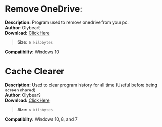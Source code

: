 # Remove OneDrive:
**Description:** Program used to remove onedrive from your pc. <br />
**Author:** Olybear9 <br />
**Download:** [Click Here](https://olybear9.github.io/batch-scripts/projects/Remove%20One%20Drive/Remove%20One%20Drive.bat)<br />
>**Size:** `6 kilobytes`<br />

**Compatibilty:** Windows 10
<br />

# Cache Clearer
**Description:** Used to clear program history for all time (Useful before being screen shared)<br />
**Author:** Olybear9 <br />
**Download:** [Click Here](https://olybear9.github.io/batch-scripts/projects/Cache%20Clear/Cache%20Clearer.bat)<br />
>**Size:** `6 kilobytes`<br />

**Compatibilty:** Windows 10, 8, and 7
